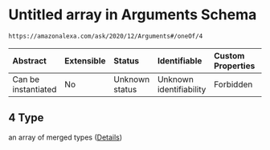 # Untitled array in Arguments Schema

```txt
https://amazonalexa.com/ask/2020/12/Arguments#/oneOf/4
```



| Abstract            | Extensible | Status         | Identifiable            | Custom Properties | Additional Properties | Access Restrictions | Defined In                                                             |
| :------------------ | :--------- | :------------- | :---------------------- | :---------------- | :-------------------- | :------------------ | :--------------------------------------------------------------------- |
| Can be instantiated | No         | Unknown status | Unknown identifiability | Forbidden         | Allowed               | none                | [Arguments.json*](../../schemas/Arguments.json "open original schema") |

## 4 Type

an array of merged types ([Details](arguments-definitions-arg-expression.md))
